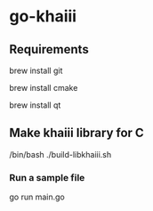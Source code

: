 # go-khaiii

## Requirements

brew install git

brew install cmake

brew install qt

## Make khaiii library for C

/bin/bash ./build-libkhaiii.sh

### Run a sample file

go run main.go